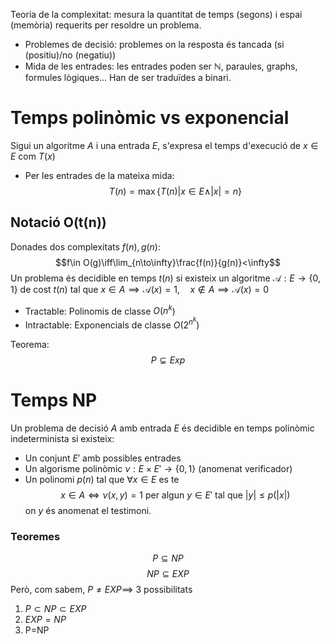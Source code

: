 Teoria de la complexitat: mesura la quantitat de temps (segons) i espai (memòria) requerits per resoldre un problema.

- Problemes de decisió: problemes on la resposta és tancada (si (positiu)/no (negatiu))
- Mida de les entrades: les entrades poden ser $\mathbb N$, paraules, graphs, formules lògiques...
	Han de ser traduïdes a binari.

# Temps polinòmic vs exponencial
Sigui un algoritme $A$ i una entrada $E$, s'expresa el temps d'execució de $x\in E$ com $T(x)$
- Per les entrades de la mateixa mida: $$T(n)=\max\{T(n)|x\in E\land|x|=n\}$$
## Notació O(t(n))
Donades dos complexitats $f(n),g(n)$:$$f\in O(g)\iff\lim_{n\to\infty}\frac{f(n)}{g(n)}<\infty$$
Un problema és decidible en temps $t(n)$ si existeix un algoritme $\mathcal A:E\to\{0,1\}$ de cost $t(n)$ tal que $x\in A\implies\mathcal A(x)=1,\quad x\notin A\implies\mathcal A(x)=0$ 
- Tractable: Polinomis de classe $O(n^{k}$)
- Intractable: Exponencials de classe $O(2^{n^{k}})$ 

Teorema: $$P\subsetneq Exp$$
# Temps NP
Un problema de decisió $A$ amb entrada $E$ és decidible en temps polinòmic indeterminista si existeix:
- Un conjunt $E'$ amb possibles entrades
- Un algorisme polinòmic $\nu:E\times E'\to\{0, 1\}$ (anomenat verificador)
- Un polinomi $p(n)$
tal que $\forall x\in E$ es te $$x\in A\iff\nu(x,y)=1\text{ per algun }y\in E'\text{ tal que }|y|\leq p(|x|)$$ on $y$ és anomenat el testimoni.

### Teoremes
$$P\subseteq NP$$
$$NP\subseteq EXP$$
Però, com sabem, $P\neq EXP\implies$ 3 possibilitats
1. $P\subset NP\subset EXP$
2. $EXP=NP$
3. P=NP

